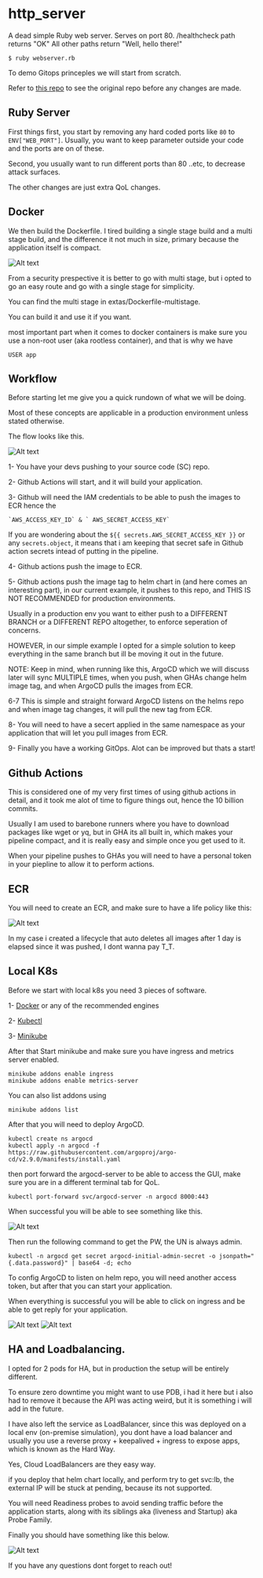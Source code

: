 # http_server
A dead simple Ruby web server.
Serves on port 80.
/healthcheck path returns "OK"
All other paths return "Well, hello there!"

`$ ruby webserver.rb`


To demo Gitops princeples we will start from scratch.

Refer to [this repo](https://github.com/sawasy/http_server) to see the original repo before any changes are made.

## Ruby Server
First things first, you start by removing any hard coded ports like `80` to `ENV["WEB_PORT"]`. Usually, you want to keep parameter outside your code and the ports are on of these.

Second, you usually want to run different ports than 80 ..etc, to decrease attack surfaces. 

The other changes are just extra QoL changes. 

## Docker
We then build the Dockerfile.
I tired building a single stage build and a multi stage build, and the difference it not much in size, primary because the application itself is compact.

![Alt text](images/Screenshot_2023-11-10_15-58-18.png)

From a security prespective it is better to go with multi stage, but i opted to go an easy route and go with a single stage for simplicity.

You can find the multi stage in extas/Dockerfile-multistage.

You can build it and use it if you want.

most important part when it comes to docker containers is make sure you use a non-root user (aka rootless container), and that is why we have

`USER app`

## Workflow
Before starting let me give you a quick rundown of what we will be doing. 

Most of these concepts are applicable in a production environment unless stated otherwise. 

The flow looks like this.

![Alt text](<images/Screenshot 2023-11-11 232700.png>)


1- You have your devs pushing to your source code (SC) repo.

2- Github Actions will start, and it will build your application.

3- Github will need the IAM credentials to be able to push the images to ECR hence the 
        
    `AWS_ACCESS_KEY_ID` & ` AWS_SECRET_ACCESS_KEY`
If you are wondering about the `${{ secrets.AWS_SECRET_ACCESS_KEY }}` or any `secrets.object`, it means that i am keeping that secret safe in Github action secrets intead of putting in the pipeline.

4- Github actions push the image to ECR.

5- Github actions push the image tag to helm chart in (and here comes an interesting part), in our current example, it pushes to this repo, and THIS IS NOT RECOMMENDED for production environments. 

Usually in a production env you want to either push to a DIFFERENT BRANCH or a DIFFERENT REPO altogether, to enforce seperation of concerns.

HOWEVER, in our simple example I opted for a simple solution to keep everything in the same branch but ill be moving it out in the future.

NOTE: Keep in mind, when running like this, ArgoCD which we will discuss later will sync MULTIPLE times, when you push, when GHAs change helm image tag, and when ArgoCD pulls the images from ECR.

6-7 This is simple and straight forward ArgoCD listens on the helms repo and when image tag changes, it will pull the new tag from ECR. 

8- You will need to have a secert applied in the same namespace as your application that will let you pull images from ECR.

9- Finally you have a working GitOps. Alot can be improved but thats a start!

## Github Actions

This is considered one of my very first times of using github actions in detail, and it took me alot of time to figure things out, hence the 10 billion commits.

Usually I am used to barebone runners where you have to download packages like wget or yq, but in GHA its all built in, which makes your pipeline compact, and it is really easy and simple once you get used to it.

When your pipeline pushes to GHAs you will need to have a personal token in your piepline to allow it to perform actions.

## ECR

You will need to create an ECR, and make sure to have a life policy like this:

![Alt text](<images/Screenshot 2023-11-11 235039.png>)

In my case i created a lifecycle that auto deletes all images after 1 day is elapsed since it was pushed, I dont wanna pay T_T. 

## Local K8s

Before we start with local k8s you need 3 pieces of software.

1- [Docker](https://docs.docker.com/engine/install/) or any of the recommended engines

2- [Kubectl](https://kubernetes.io/docs/tasks/tools/)

3- [Minikube](https://minikube.sigs.k8s.io/docs/start/)

After that Start minikube and make sure you have ingress and metrics server enabled.

    minikube addons enable ingress
    minikube addons enable metrics-server

You can also list  addons using 

    minikube addons list

After that you will need to deploy ArgoCD.

    kubectl create ns argocd
    kubectl apply -n argocd -f https://raw.githubusercontent.com/argoproj/argo-cd/v2.9.0/manifests/install.yaml

then port forward the argocd-server to be able to access the GUI, make sure you are in a different terminal tab for QoL.
   
    kubectl port-forward svc/argocd-server -n argocd 8000:443

When successful you will be able to see something like this.

![Alt text](<images/Screenshot 2023-11-11 161623.png>)

Then run the following command to get the PW, the UN is always admin.
    
    kubectl -n argocd get secret argocd-initial-admin-secret -o jsonpath="{.data.password}" | base64 -d; echo

To config ArgoCD to listen on helm repo, you will need another access token, but after that you can start your application.


When everything is successful you will be able to click on ingress and be able to get reply for your application. 

![Alt text](<images/Screenshot 2023-11-11 161707.png>)
![Alt text](<images/Screenshot 2023-11-11 161729.png>)

## HA and Loadbalancing. 

I opted for 2 pods for HA, but in production the setup will be entirely different.

To ensure zero downtime you might want to use PDB, i had it here but i also had to remove it because the API was acting weird, but it is something i will add in the future.

I have also left the service as LoadBalancer, since this was deployed on a local env (on-premise simulation), you dont have a load balancer and usually you use a reverse proxy + keepalived + ingress to expose apps, which is known as the Hard Way.

Yes, Cloud LoadBalancers are they easy way.

if you deploy that helm chart locally, and perform try to get svc:lb, the external IP will be stuck at pending, because its not supported.

You will need Readiness probes to avoid sending traffic before the application starts, along with its siblings aka (liveness and Startup) aka Probe Family.

Finally you should have something like this below.

![Alt text](images/ezgif.com-video-to-gif.gif)



If you have any questions dont forget to reach out!
